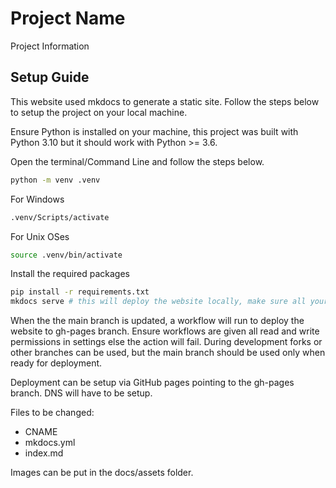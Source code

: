 # Project Name

Project Information

## Setup Guide

This website used mkdocs to generate a static site. Follow the steps below to setup the project on your local machine.

Ensure Python is installed on your machine, this project was built with Python 3.10 but it should work with Python >= 3.6.

Open the terminal/Command Line and follow the steps below.

```bash
python -m venv .venv
```

For Windows
    
```bash
.venv/Scripts/activate
```

For Unix OSes

```bash
source .venv/bin/activate
```

Install the required packages

```bash
pip install -r requirements.txt
mkdocs serve # this will deploy the website locally, make sure all your work is in the docs/ folder
```

When the the main branch is updated, a workflow will run to deploy the website to gh-pages branch. Ensure workflows are given all read and write permissions in settings else the action will fail. During development forks or other branches can be used, but the main branch should be used only when ready for deployment.

Deployment can be setup via GitHub pages pointing to the gh-pages branch. DNS will have to be setup.

Files to be changed:

- CNAME
- mkdocs.yml
- index.md

Images can be put in the docs/assets folder.